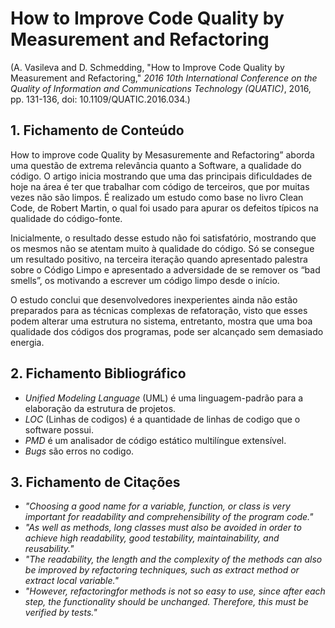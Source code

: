 # How to Improve Code Quality by Measurement and Refactoring

(A. Vasileva and D. Schmedding, "How to Improve Code Quality by Measurement and Refactoring," _2016 10th International Conference on the Quality of Information and Communications Technology (QUATIC)_, 2016, pp. 131-136, doi: 10.1109/QUATIC.2016.034.)

## 1. Fichamento de Conteúdo
How to improve code Quality by Mesasuremente and Refactoring” aborda uma questão de extrema relevância quanto a Software, a qualidade do código. 
O artigo inicia mostrando que uma das principais dificuldades de hoje na área é ter que trabalhar com código de terceiros, que por muitas vezes não são limpos. É realizado um estudo como base no livro Clean Code, de Robert Martin, o qual foi usado para apurar os defeitos típicos na qualidade do código-fonte.  

Inicialmente, o resultado desse estudo não foi satisfatório, mostrando que os mesmos não se atentam muito à qualidade do código. Só se consegue um resultado positivo, na terceira iteração quando apresentado palestra sobre o Código Limpo e apresentado a adversidade de se remover os “bad smells”, os motivando a escrever um código limpo desde o início. 

O estudo conclui que desenvolvedores inexperientes ainda não estão preparados para as técnicas complexas de refatoração, visto que esses podem alterar uma estrutura no sistema, entretanto, mostra que uma boa qualidade dos códigos dos programas, pode ser alcançado sem demasiado energia.
## 2. Fichamento Bibliográfico 

* _Unified Modeling Language_ (UML) é uma linguagem-padrão para a elaboração da estrutura de projetos.
* _LOC_ (Linhas de codigos) é a quantidade de linhas de codigo que o software possui.
* _PMD_ é um analisador de código estático multilíngue extensível.
* _Bugs_ são erros no codigo.

## 3. Fichamento de Citações 

* _"Choosing a good name for a variable, function, or class is very important for readability and comprehensibility of the program code."_
* _"As well as methods, long classes must also be avoided in order to achieve high readability, good testability, maintainability, and reusability."_
* _"The readability, the length and the complexity of the methods can also be improved by refactoring techniques, such as extract method or extract local variable."_
* _"However, refactoringfor methods is not so easy to use, since after each step, the functionality should be unchanged. Therefore, this must be verified by tests."_
